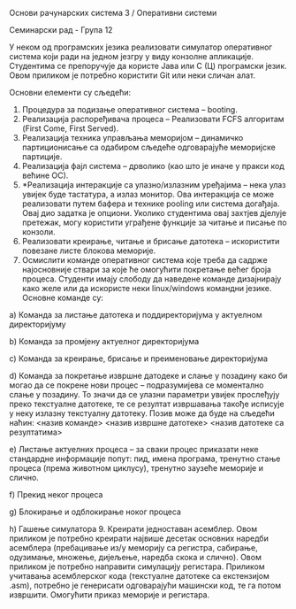 Основи рачунарских система 3 / Оперативни системи

 Семинарски рад - Група 12
 
 У неком од програмских језика реализовати симулатор оперативног система који ради на једном
 језгру у виду конзолне апликације. Студентима се препоручује да користе Јава или С (Ц)
 програмски језик. Овом приликом је потребно користити Git или неки сличан алат.
 
 Основни елементи су сљедећи:
 1. Процедура за подизање оперативног система – booting.
 2. Реализација распоређивача процеса – Реализовати FCFS алгоритам (First Come, First Served).
 3. Реализација техника управљања меморијом – динамичко партиционисање са одабиром
 сљедеће одговарајуће меморијске партиције.
 4. Реализација фајл система – дрволико (као што је иначе у пракси код већине ОС).
 5. *Реализација интеракције са улазно/излазним уређајима – нека улаз увијек буде тастатура, а
 излаз монитор. Ова интеракција се може реализовати путем бафера и технике pooling или
 система догађаја. Овај дио задатка је опциони. Уколико студентима овај захтјев дјелује
 претежак, могу користити уграђене функције за читање и писање по конзоли.
 6. Реализовати креирање, читање и брисање датотека – искористити повезане листе блокова
 меморије.
 7. Осмислити команде оперативног система које треба да садрже најосновније ствари за које ће
 омогућити покретање већег броја процеса. Студенти имају слободу да наведене команде
 дизајнирају како желе или да искористе неки linux/windows командни језике.
 Основне команде су:

  a) Команда за листање датотека и поддиректоријума у актуелном директоријуму
  
  b) Команда за промјену актуелног директоријума
  
  c) Команда за креирање, брисање и преименовање директоријума
  
  d) Команда за покретање извршне датодеке и слање у позадину како би могао да се покрене
     нови процес – подразумијева се моментално слање у позадину. То значи да се улазни
     параметри увијек прослеђују преко текстуалне датотеке, те се резултат извршавања
     такође исписује у неку излазну текстуалну датотеку. Позив може да буде на сљедећи
     наћин:
     <назив команде> <назив извршне датотеке> <назив датотеке са резултатима>
     
  e) Листање актуелних процеса – за сваки процес приказати неке стандардне информације
     попут: пид, имена програма, тренутно стање процеса (према животном циклусу), тренутно
     заузеће меморије и слично.
     
  f) Прекид неког процеса
  
  g) Блокирање и одблокирање ноког процеса
  
  h) Гашење симулатора
 9. Креирати једноставан асемблер. Овом приликом је потребно креирати највише десетак
 основних наредби асемблера (пребацивање из/у меморију са регистра, сабирање, одузимање,
 множење, дијељење, наредба скока и слично). Овом приликом је потребно направити
 симулацију регистара. Приликом учитавања асемблерског кода (текстуалне датотеке са
 екстензијом .asm), потребно је генерисати одговарајући машински код, те га потом извршити.
 Омогућити приказ меморије и регистара.
